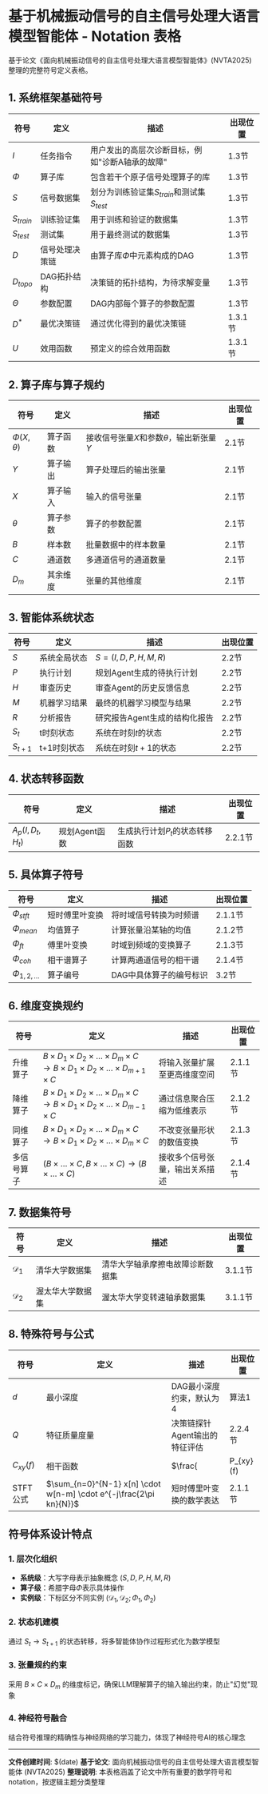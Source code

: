 # 基于机械振动信号的自主信号处理大语言模型智能体 - Notation 表格

基于论文《面向机械振动信号的自主信号处理大语言模型智能体》(NVTA2025) 整理的完整符号定义表格。

## 1. 系统框架基础符号

| 符号          | 定义           | 描述                                              | 出现位置 |
| ------------- | -------------- | ------------------------------------------------- | -------- |
| $I$         | 任务指令       | 用户发出的高层次诊断目标，例如"诊断A轴承的故障"   | 1.3节    |
| $\Phi$      | 算子库         | 包含若干个原子信号处理算子的库                    | 1.3节    |
| $S$         | 信号数据集     | 划分为训练验证集$S_{train}$和测试集$S_{test}$ | 1.3节    |
| $S_{train}$ | 训练验证集     | 用于训练和验证的数据集                            | 1.3节    |
| $S_{test}$  | 测试集         | 用于最终测试的数据集                              | 1.3节    |
| $D$         | 信号处理决策链 | 由算子库$\Phi$中元素构成的DAG                   | 1.3节    |
| $D_{topo}$  | DAG拓扑结构    | 决策链的拓扑结构，为待求解变量                    | 1.3节    |
| $\Theta$    | 参数配置       | DAG内部每个算子的参数配置                         | 1.3节    |
| $D^*$       | 最优决策链     | 通过优化得到的最优决策链                          | 1.3.1节  |
| $U$         | 效用函数       | 预定义的综合效用函数                              | 1.3.1节  |

## 2. 算子库与算子规约

| 符号               | 定义     | 描述                                               | 出现位置 |
| ------------------ | -------- | -------------------------------------------------- | -------- |
| $\Phi(X,\theta)$ | 算子函数 | 接收信号张量$X$和参数$\theta$，输出新张量$Y$ | 2.1节    |
| $Y$              | 算子输出 | 算子处理后的输出张量                               | 2.1节    |
| $X$              | 算子输入 | 输入的信号张量                                     | 2.1节    |
| $\theta$         | 算子参数 | 算子的参数配置                                     | 2.1节    |
| $B$              | 样本数   | 批量数据中的样本数量                               | 2.1节    |
| $C$              | 通道数   | 多通道信号的通道数量                               | 2.1节    |
| $D_m$            | 其余维度 | 张量的其他维度                                     | 2.1节    |

## 3. 智能体系统状态

| 符号        | 定义         | 描述                          | 出现位置 |
| ----------- | ------------ | ----------------------------- | -------- |
| $S$       | 系统全局状态 | $S = (I, D, P, H, M, R)$    | 2.2节    |
| $P$       | 执行计划     | 规划Agent生成的待执行计划     | 2.2节    |
| $H$       | 审查历史     | 审查Agent的历史反馈信息       | 2.2节    |
| $M$       | 机器学习结果 | 最终的机器学习模型与结果      | 2.2节    |
| $R$       | 分析报告     | 研究报告Agent生成的结构化报告 | 2.2节    |
| $S_t$     | t时刻状态    | 系统在时刻$t$的状态         | 2.2节    |
| $S_{t+1}$ | t+1时刻状态  | 系统在时刻$t+1$的状态       | 2.2节    |

## 4. 状态转移函数

| 符号                 | 定义          | 描述                              | 出现位置 |
| -------------------- | ------------- | --------------------------------- | -------- |
| $A_p(I, D_t, H_t)$ | 规划Agent函数 | 生成执行计划$P_t$的状态转移函数 | 2.2.1节  |

## 5. 具体算子符号

| 符号                  | 定义           | 描述                    | 出现位置 |
| --------------------- | -------------- | ----------------------- | -------- |
| $\Phi_{stft}$       | 短时傅里叶变换 | 将时域信号转换为时频谱  | 2.1.1节  |
| $\Phi_{mean}$       | 均值算子       | 计算张量沿某轴的均值    | 2.1.2节  |
| $\Phi_{ft}$         | 傅里叶变换     | 时域到频域的变换算子    | 2.1.3节  |
| $\Phi_{coh}$        | 相干谱算子     | 计算两通道信号的相干谱  | 2.1.4节  |
| $\Phi_{1,2,\ldots}$ | 算子编号       | DAG中具体算子的编号标识 | 3.2节    |

## 6. 维度变换规约

| 符号       | 定义                                                                                                                                    | 描述                           | 出现位置 |
| ---------- | --------------------------------------------------------------------------------------------------------------------------------------- | ------------------------------ | -------- |
| 升维算子   | $B \times D_1 \times D_2 \times \ldots \times D_m \times C \rightarrow B \times D_1 \times D_2 \times \ldots \times D_{m+1} \times C$ | 将输入张量扩展至更高维度空间   | 2.1.1节  |
| 降维算子   | $B \times D_1 \times D_2 \times \ldots \times D_m \times C \rightarrow B \times D_1 \times D_2 \times \ldots \times D_{m-1} \times C$ | 通过信息聚合压缩为低维表示     | 2.1.2节  |
| 同维算子   | $B \times D_1 \times D_2 \times \ldots \times D_m \times C \rightarrow B \times D_1 \times D_2 \times \ldots \times D_m \times C$     | 不改变张量形状的数值变换       | 2.1.3节  |
| 多信号算子 | $(B \times \ldots \times C, B \times \ldots \times C) \rightarrow (B \times \ldots \times C)$                                         | 接收多个信号张量，输出关系描述 | 2.1.4节  |

## 7. 数据集符号

| 符号              | 定义             | 描述                             | 出现位置 |
| ----------------- | ---------------- | -------------------------------- | -------- |
| $\mathcal{D}_1$ | 清华大学数据集   | 清华大学轴承摩擦电故障诊断数据集 | 3.1.1节  |
| $\mathcal{D}_2$ | 渥太华大学数据集 | 渥太华大学变转速轴承数据集       | 3.1.1节  |

## 8. 特殊符号与公式

| 符号          | 定义                                                                 | 描述                                         | 出现位置 |
| ------------- | -------------------------------------------------------------------- | -------------------------------------------- | -------- |
| $d$         | 最小深度                                                             | DAG最小深度约束，默认为4                     | 算法1    |
| $Q$         | 特征质量度量                                                         | 决策链探针Agent输出的特征评估                | 2.2.4节  |
| $C_{xy}(f)$ | 相干函数                                                             | $\frac{|P_{xy}(f)|^2}{P_{xx}(f)P_{yy}(f)}$ | 2.1.4节  |
| STFT公式      | $\sum_{n=0}^{N-1} x[n] \cdot w[n-m] \cdot e^{-j\frac{2\pi kn}{N}}$ | 短时傅里叶变换的数学表达                     | 2.1.1节  |

## 符号体系设计特点

### 1. 层次化组织

- **系统级**：大写字母表示抽象概念 $(S, D, P, H, M, R)$
- **算子级**：希腊字母$\Phi$表示具体操作
- **实例级**：下标区分不同实例 $(\mathcal{D}_1, \mathcal{D}_2; \Phi_1, \Phi_2)$

### 2. 状态机建模

通过 $S_t \rightarrow S_{t+1}$ 的状态转移，将多智能体协作过程形式化为数学模型

### 3. 张量规约约束

采用 $B \times C \times D_m$ 的维度标记，确保LLM理解算子的输入输出约束，防止"幻觉"现象

### 4. 神经符号融合

结合符号推理的精确性与神经网络的学习能力，体现了神经符号AI的核心理念

---

**文件创建时间**: $(date)
**基于论文**: 面向机械振动信号的自主信号处理大语言模型智能体 (NVTA2025)
**整理说明**: 本表格涵盖了论文中所有重要的数学符号和notation，按逻辑主题分类整理
